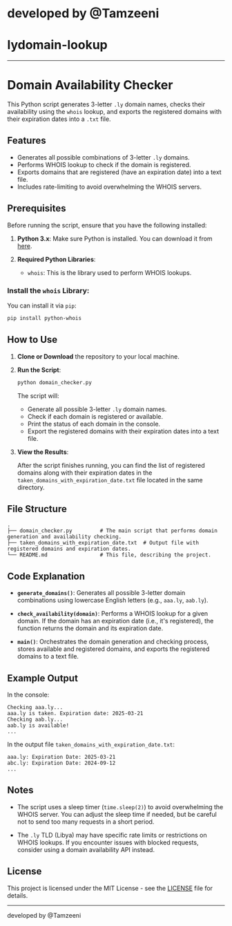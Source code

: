 # developed by @Tamzeeni
# lydomain-lookup

---

# Domain Availability Checker

This Python script generates 3-letter `.ly` domain names, checks their availability using the `whois` lookup, and exports the registered domains with their expiration dates into a `.txt` file.

## Features

- Generates all possible combinations of 3-letter `.ly` domains.
- Performs WHOIS lookup to check if the domain is registered.
- Exports domains that are registered (have an expiration date) into a text file.
- Includes rate-limiting to avoid overwhelming the WHOIS servers.

## Prerequisites

Before running the script, ensure that you have the following installed:

1. **Python 3.x**: Make sure Python is installed. You can download it from [here](https://www.python.org/downloads/).

2. **Required Python Libraries**:
   - `whois`: This is the library used to perform WHOIS lookups.

### Install the `whois` Library:

You can install it via `pip`:

```bash
pip install python-whois
```

## How to Use

1. **Clone or Download** the repository to your local machine.

2. **Run the Script**:

   ```bash
   python domain_checker.py
   ```

   The script will:
   - Generate all possible 3-letter `.ly` domain names.
   - Check if each domain is registered or available.
   - Print the status of each domain in the console.
   - Export the registered domains with their expiration dates into a text file.

3. **View the Results**:

   After the script finishes running, you can find the list of registered domains along with their expiration dates in the `taken_domains_with_expiration_date.txt` file located in the same directory.

## File Structure

```
.
├── domain_checker.py         # The main script that performs domain generation and availability checking.
├── taken_domains_with_expiration_date.txt  # Output file with registered domains and expiration dates.
└── README.md                 # This file, describing the project.
```

## Code Explanation

- **`generate_domains()`**: Generates all possible 3-letter domain combinations using lowercase English letters (e.g., `aaa.ly`, `aab.ly`).
  
- **`check_availability(domain)`**: Performs a WHOIS lookup for a given domain. If the domain has an expiration date (i.e., it's registered), the function returns the domain and its expiration date.

- **`main()`**: Orchestrates the domain generation and checking process, stores available and registered domains, and exports the registered domains to a text file.

## Example Output

In the console:

```
Checking aaa.ly...
aaa.ly is taken. Expiration date: 2025-03-21
Checking aab.ly...
aab.ly is available!
...
```

In the output file `taken_domains_with_expiration_date.txt`:

```
aaa.ly: Expiration Date: 2025-03-21
abc.ly: Expiration Date: 2024-09-12
...
```

## Notes

- The script uses a sleep timer (`time.sleep(2)`) to avoid overwhelming the WHOIS server. You can adjust the sleep time if needed, but be careful not to send too many requests in a short period.
  
- The `.ly` TLD (Libya) may have specific rate limits or restrictions on WHOIS lookups. If you encounter issues with blocked requests, consider using a domain availability API instead.

## License

This project is licensed under the MIT License - see the [LICENSE](LICENSE) file for details.

---

developed by @Tamzeeni
